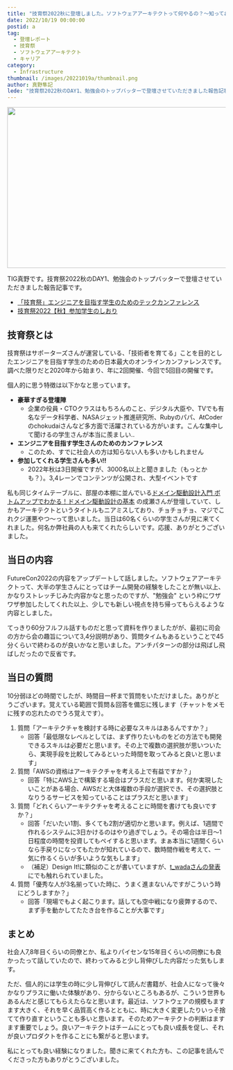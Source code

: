 ```yaml
---
title: "技育祭2022秋に登壇しました。ソフトウェアアーキテクトって何やるの？～知っておくと役立つ考え方を共有します～"
date: 2022/10/19 00:00:00
postid: a
tag:
  - 登壇レポート
  - 技育祭
  - ソフトウェアアーキテクト
  - キャリア
category:
  - Infrastructure
thumbnail: /images/20221019a/thumbnail.png
author: 真野隼記
lede: "技育祭2022秋のDAY1、勉強会のトップバッターで登壇させていただきました報告記事です。"
---
```

<img src="/images/20221019a/top.png" alt="" width="1200" height="371" loading="lazy">

TIG真野です。技育祭2022秋のDAY1、勉強会のトップバッターで登壇させていただきました報告記事です。

* [「技育祭」エンジニアを目指す学生のためのテックカンファレンス](https://talent.supporterz.jp/geeksai/2022autumn/)
* [技育祭2022【秋】参加学生のしおり](https://talent.supporterz.jp/geeksai/2022autumn/information/#1014-1330-HallA)

## 技育祭とは

技育祭はサポーターズさんが運営している、「技術者を育てる」ことを目的としたエンジニアを目指す学生のための日本最大のオンラインカンファレンスです。調べた限りだと2020年から始まり、年に2回開催、今回で5回目の開催です。

個人的に思う特徴は以下かなと思っています。

* **豪華すぎる登壇陣**
  * 企業の役員・CTOクラスはもちろんのこと、デジタル大臣や、TVでも有名なデータ科学者、NASAジェット推進研究所、Rubyのパパ、AtCoderのchokudaiさんなど多方面で活躍されている方がいます。こんな集中して聞けるの学生さんが本当に羨ましい..
* **エンジニアを目指す学生さんのためのカンファレンス**
  * このため、すでに社会人の方は知らない人も多いかもしれません
* **参加してくれる学生さんも多い!!**
  * 2022年秋は3日開催ですが、3000名以上と聞きました（もっとかも？）。3,4レーンでコンテンツが公開され、大型イベントです

私も同じタイムテーブルに、部屋の本棚に並んでいる[ドメイン駆動設計入門 ボトムアップでわかる！ドメイン駆動設計の基本](https://www.amazon.co.jp/dp/B082WXZVPC/) の成瀬さんが登壇していて、しかもアーキテクトというタイトルもニアミスしており、チョチョチョ、マジでこれクジ運悪やつ～って思いました。当日は60名くらいの学生さんが見に来てくれました。何名か弊社員の人も来てくれたらしいです。応援、ありがとうございました。

## 当日の内容

FutureCon2022の内容をアップデートして話しました。ソフトウェアアーキテクトって、大半の学生さんにとってはチーム開発の経験をしたことが無い以上、かなりストレッチじみた内容かなと思ったのですが、"勉強会" という枠にワザワザ参加したしてくれた以上、少しでも新しい視点を持ち帰ってもらえるような内容としました。

<script async class="speakerdeck-embed" data-id="c3767385785847958fb75d0e07913ae2" data-ratio="1.77725118483412" src="//speakerdeck.com/assets/embed.js"></script>

てっきり60分フルフル話すものだと思って資料を作りましたがが、最初に司会の方から会の趣旨について3,4分説明があり、質問タイムもあるということで45分くらいで終わるのが良いかなと思いました。アンチパターンの部分は飛ばし飛ばしだったので反省です。

## 当日の質問

10分弱ほどの時間でしたが、時間目一杯まで質問をいただけました。ありがとうございます。覚えている範囲で質問＆回答を備忘に残します（チャットをメモに残すの忘れたのでうろ覚えです）。

1. 質問「アーキテクチャを検討する時に必要なスキルはあるんですか？」
    * 回答「最低限なレベルとしては、まず作りたいものをどの方法でも開発できるスキルは必要だと思います。その上で複数の選択肢が思いついたら、実現手段を比較してみるといった時間を取ってみると良いと思います」
2. 質問「AWSの資格はアーキテクチャを考える上で有益ですか？」
    * 回答「特にAWS上で構築する場合はプラスだと思います。何か実現したいことがある場合、AWSだと大体複数の手段が選択でき、その選択肢となりうるサービスを知っていることはプラスだと思います」
3. 質問「どれくらいアーキテクチャを考えることに時間を書けても良いですか？」
    * 回答「だいたい1割、多くても2割が適切かと思います。例えば、1週間で作れるシステムに3日かけるのはやり過ぎでしょう。その場合は半日～1日程度の時間を投資してもペイすると思います。まぁ本当に1週間くらいなら手戻りになってもたかが知れているので、数時間作戦を考えて、一気に作るくらいが多いような気もします」
    * （補足）Design It!に類似のことが書いていますが、[t_wadaさんの発表](https://speakerdeck.com/twada/quality-and-speed-2022-spring-edition?slide=100)にでも触れられていました。
4. 質問「優秀な人が3名揃っていた時に、うまく進まないんですがこういう時にどうしますか？」
    * 回答「現場でもよく起こります。話しても空中戦になり疲弊するので、まず手を動かしてたたき台を作ることが大事です」

## まとめ

社会人7,8年目くらいの同僚とか、私よりパイセンな15年目くらいの同僚にも良かったって話していたので、終わってみると少し背伸びした内容だった気もします。

ただ、個人的には学生の時に少し背伸びして読んだ書籍が、社会人になって後々かなりプラスに働いた体験があり、分からないところもあるが、こういう世界もあるんだと感じてもらえたらなと思います。最近は、ソフトウェアの規模もますます大きく、それを早く品質高く作るとともに、時に大きく変更したりいっそ捨てて作り直すということも多いと思います。そのためアーキテクトの判断はますます重要でしょう。良いアーキテクトはチームにとっても良い成長を促し、それが良いプロダクトを作ることにも繋がると思います。

私にとっても良い経験になりました。聞きに来てくれた方も、この記事を読んでくださった方もありがとうございました。

